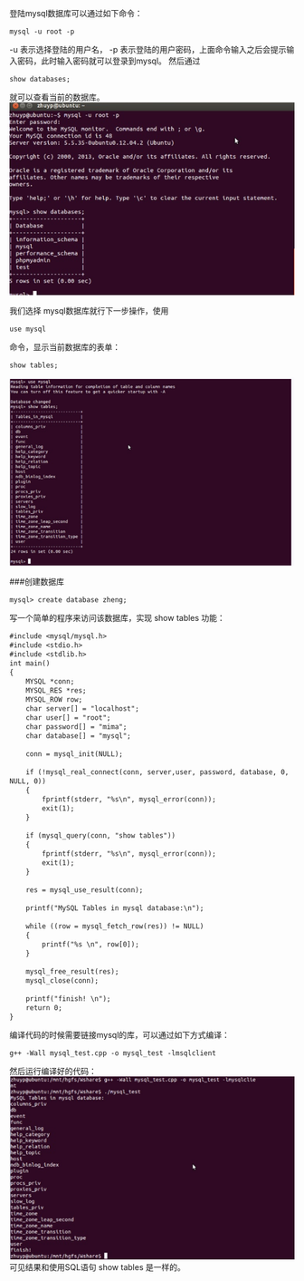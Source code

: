 登陆mysql数据库可以通过如下命令：
```
mysql -u root -p
```
-u 表示选择登陆的用户名， -p 表示登陆的用户密码，上面命令输入之后会提示输入密码，此时输入密码就可以登录到mysql。
然后通过 
```
show databases; 
```
就可以查看当前的数据库。
![](image/登录图.png)

我们选择 mysql数据库就行下一步操作，使用
```
use mysql 
```
命令，显示当前数据库的表单：
```
show tables;
```
![](image/显示数据库表单.png)


###创建数据库
```
mysql> create database zheng;
```


写一个简单的程序来访问该数据库，实现 show tables 功能：
```
#include <mysql/mysql.h>
#include <stdio.h>
#include <stdlib.h>
int main() 
{
    MYSQL *conn;
    MYSQL_RES *res;
    MYSQL_ROW row;
    char server[] = "localhost";
    char user[] = "root";
    char password[] = "mima";
    char database[] = "mysql";
    
    conn = mysql_init(NULL);
    
    if (!mysql_real_connect(conn, server,user, password, database, 0, NULL, 0)) 
    {
        fprintf(stderr, "%s\n", mysql_error(conn));
        exit(1);
    }
    
    if (mysql_query(conn, "show tables")) 
    {
        fprintf(stderr, "%s\n", mysql_error(conn));
        exit(1);
    }
    
    res = mysql_use_result(conn);
    
    printf("MySQL Tables in mysql database:\n");
    
    while ((row = mysql_fetch_row(res)) != NULL)
    {
        printf("%s \n", row[0]);
    }
    
    mysql_free_result(res);
    mysql_close(conn);
    
    printf("finish! \n");
    return 0;
}
```
编译代码的时候需要链接mysql的库，可以通过如下方式编译：
```
g++ -Wall mysql_test.cpp -o mysql_test -lmsqlclient
```
然后运行编译好的代码：
![](image/show_tables.png)
可见结果和使用SQL语句 show tables 是一样的。
